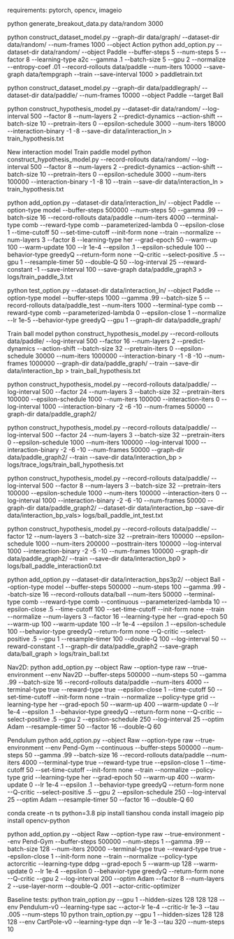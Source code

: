 requirements: pytorch, opencv, imageio

python generate_breakout_data.py data/random 3000

python construct_dataset_model.py --graph-dir data/graph/ --dataset-dir data/random/ --num-frames 1000 --object Action
python add_option.py --dataset-dir data/random/ --object Paddle --buffer-steps 5 --num-steps 5 --factor 8 --learning-type a2c --gamma .1 --batch-size 5 --gpu 2 --normalize --entropy-coef .01 --record-rollouts data/paddle --num-iters 10000 --save-graph data/tempgraph --train --save-interval 1000 > paddletrain.txt

python construct_dataset_model.py --graph-dir data/paddlegraph/ --dataset-dir data/paddle/ --num-frames 10000 --object Paddle --target Ball

python construct_hypothesis_model.py --dataset-dir data/random/ --log-interval 500 --factor 8 --num-layers 2 --predict-dynamics --action-shift --batch-size 10 --pretrain-iters 0 --epsilon-schedule 3000 --num-iters 18000 --interaction-binary -1 -8 --save-dir data/interaction_ln > train_hypothesis.txt

<!-- python add_option.py --dataset-dir data/paddle/ --object Ball --buffer-steps 5 --num-steps 5 --factor 32 --learning-type a2c --gamma .99 --batch-size 5 --gpu 2 --normalize --entropy-coef .01 --num-iters 100000 --save-interval 1000 --save-graph data/tempgraph --set-time-cutoff --graph-dir data/paddlegraph --record-rollouts data/Ball

python add_option.py --dataset-dir data/paddle/ --object Ball --buffer-steps 5 --num-steps 5 --factor 32 --learning-type a2c --gamma .99 --batch-size 5 --gpu 2 --normalize --entropy-coef .01 --num-iters 1000000 --save-interval 1000 --save-graph data/tempgraph --set-time-cutoff --graph-dir data/paddlegraph --record-rollouts data/Ball --use-both 1 --min-use 0

python add_option.py --dataset-dir data/hackedpaddle/ --object Ball --buffer-steps 5 --num-steps 5 --factor 16 --num-layers 2 --learning-type a2c --gamma .99 --batch-size 5 --gpu 2 --normalize --entropy-coef .01 --num-iters 1000000 --save-interval 1000 --save-graph data/tempgraph --set-time-cutoff --graph-dir data/paddlegraph --record-rollouts data/Ball --use-both 1 --min-use 5 > ball.txt

python add_option.py --dataset-dir data/hackedpaddle/ --object Ball --buffer-steps 5 --num-steps 5 --factor 16 --num-layers 2 --learning-type a2c --gamma .99 --batch-size 5 --gpu 2 --normalize --entropy-coef .01 --num-iters 1000000 --set-time-cutoff --graph-dir data/paddlegraph --record-rollouts data/Ball --use-both 1 --min-use 5 

python add_option.py --dataset-dir data/hackedpaddle/ --object Ball --buffer-steps 32 --num-steps 32 --factor 16 --num-layers 2 --learning-type a2c --gamma .99 --batch-size 32 --gpu 2 --normalize --entropy-coef .01 --num-iters 1000000 --set-time-cutoff --graph-dir data/paddlegraph --use-both 0 --min-use 0 --train --record-rollouts ../datasets/caleb_data/balla2c/ --save-interval 1000 --save-graph data/tempa2cgraph > balla2c.txt

python add_option.py --dataset-dir data/hackedpaddle/ --object Ball --buffer-steps 10000 --num-steps 32 --factor 64 --num-layers 1 --learning-type dqn --gamma .99 --batch-size 16 --grad-epoch 5 --gpu 2 --normalize --entropy-coef .01 --warm-up 100 --num-iters 1000000 --behavior-type greedyQ --epsilon .9 --epsilon-schedule 10000 --set-time-cutoff --lr 1e-6 --graph-dir data/paddlegraph --use-both 0 --min-use 0 --Q-critic --train --record-rollouts ../datasets/caleb_data/balldqn/  --save-interval 1000 --save-graph data/tempdqngraph > balldqn.txt 

python add_option.py --dataset-dir data/hackedpaddle/ --object Ball --buffer-steps 10000 --num-steps 32 --factor 64 --num-layers 1 --learning-type her --gamma .99 --batch-size 16 --grad-epoch 10 --gpu 3 --normalize --entropy-coef .01 --warm-up 100 --num-iters 1000000 --behavior-type greedyQ --Q-critic --epsilon .9 --epsilon-schedule 10000 --set-time-cutoff --lr 1e-6 --graph-dir data/paddlegraph --use-both 0 --min-use 0 --train --record-rollouts ../datasets/caleb_data/ballher/ --save-interval 1000 --save-graph data/temphergraph > ballher.txt 

python add_option.py --dataset-dir data/hackedpaddle/ --object Ball --buffer-steps 10000 --num-steps 32 --factor 64 --num-layers 1 --learning-type gsr --gamma .99 --batch-size 16 --grad-epoch 10 --gpu 3 --normalize --entropy-coef .01 --warm-up 100 --num-iters 1000000 --behavior-type greedyQ --Q-critic --epsilon .95 --epsilon-schedule 10000 --set-time-cutoff --lr 1e-6 --graph-dir data/paddlegraph --use-both 0 --min-use 0 --train --record-rollouts ../datasets/caleb_data/ballgsr/ --save-interval 1000 --save-graph data/tempgsrgraph > ballgsr.txt 

python add_option.py --dataset-dir data/hackedpaddle/ --object Ball --buffer-steps 10000 --num-steps 32 --factor 64 --num-layers 1 --learning-type her --gamma .99 --batch-size 16 --grad-epoch 10 --gpu 3 --normalize --entropy-coef .01 --warm-up 100 --num-iters 1000000 --behavior-type greedyQ --Q-critic --epsilon .95 --epsilon-schedule 10000 --set-time-cutoff --lr 1e-6 --graph-dir data/paddlegraph --use-both 0 --min-use 0 --train --record-rollouts ../datasets/caleb_data/ballpri/ --save-interval 1000 --save-graph data/tempprigraph --prioritized-replay max_reward --weighting-lambda .05 > ballpri.txt 

python add_option.py --dataset-dir data/random/ --object Paddle --buffer-steps 100000 --num-steps 5 --factor 16 --warm-up 10000 --esilon 1 --epsilon-schedule 10000 --learning-type a2c --gamma .99 --batch-size 4 --grad-epoch 4 --gpu 2 --lr .00025 --option-type raw --policy-type image --normalize --num-iters 500000 --entropy-coef 0.01 --init-form orth > rawtestdqn.txt


Hacked commands
python construct_interaction_model.py --graph-dir data/PAgraph/ --dataset-dir data/random/ --num-frames 1000 --object Action --target Paddle > interactiontest.txt
python add_option.py --dataset-dir data/random/ --object Paddle --option-type hacked --buffer-steps 5 --num-steps 5 --gamma .1 --batch-size 5 --record-rollouts data/paddle --num-iters 1000 > hackedpaddletrain.txt
 -->

New interaction model
Train paddle model
python construct_hypothesis_model.py --record-rollouts data/random/ --log-interval 500 --factor 8 --num-layers 2 --predict-dynamics --action-shift --batch-size 10 --pretrain-iters 0 --epsilon-schedule 3000 --num-iters 100000 --interaction-binary -1 -8 10 --train --save-dir data/interaction_ln > train_hypothesis.txt

python add_option.py --dataset-dir data/interaction_ln/ --object Paddle --option-type model --buffer-steps 500000 --num-steps 50 --gamma .99 --batch-size 16 --record-rollouts data/paddle --num-iters 4000 --terminal-type comb --reward-type comb --parameterized-lambda 0 --epsilon-close 1 --time-cutoff 50 --set-time-cutoff --init-form none --train --normalize  --num-layers 3 --factor 8 --learning-type her --grad-epoch 50 --warm-up 100 --warm-update 100 --lr 1e-4 --epsilon .1 --epsilon-schedule 100 --behavior-type greedyQ --return-form none --Q-critic --select-positive .5 --gpu 1 --resample-timer 50 --double-Q 50 --log-interval 25 --reward-constant -1 --save-interval 100 --save-graph data/paddle_graph3 > logs/train_paddle_3.txt

python test_option.py --dataset-dir data/interaction_ln/ --object Paddle --option-type model --buffer-steps 1000 --gamma .99 --batch-size 5 --record-rollouts data/paddle_test --num-iters 1000 --terminal-type comb --reward-type comb --parameterized-lambda 0 --epsilon-close 1 --normalize --lr 1e-5 --behavior-type greedyQ --gpu 1 --graph-dir data/paddle_graph/

Train ball model
python construct_hypothesis_model.py --record-rollouts data/paddle/ --log-interval 500 --factor 16 --num-layers 2 --predict-dynamics --action-shift --batch-size 32 --pretrain-iters 0 --epsilon-schedule 30000 --num-iters 1000000 --interaction-binary -1 -8 -10 --num-frames 1000000 --graph-dir data/paddle_graph/ --train --save-dir data/interaction_bp > train_ball_hypothesis.txt

python construct_hypothesis_model.py --record-rollouts data/paddle/ --log-interval 500 --factor 24 --num-layers 3 --batch-size 32 --pretrain-iters 100000 --epsilon-schedule 1000 --num-iters 100000 --interaction-iters 0 --log-interval 1000 --interaction-binary -2 -6 -10 --num-frames 50000 --graph-dir data/paddle_graph2/

python construct_hypothesis_model.py --record-rollouts data/paddle/ --log-interval 500 --factor 24 --num-layers 3 --batch-size 32 --pretrain-iters 0 --epsilon-schedule 1000 --num-iters 100000 --log-interval 1000 --interaction-binary -2 -6 -10 --num-frames 50000 --graph-dir data/paddle_graph2/ --train --save-dir data/interaction_bp > logs/trace_logs/train_ball_hypothesis.txt

python construct_hypothesis_model.py --record-rollouts data/paddle/ --log-interval 500 --factor 8 --num-layers 3 --batch-size 32 --pretrain-iters 100000 --epsilon-schedule 1000 --num-iters 100000 --interaction-iters 0 --log-interval 1000 --interaction-binary -2 -6 -10 --num-frames 50000 --graph-dir data/paddle_graph2/ --dataset-dir data/interaction_bp --save-dir data/interaction_bp_vals> logs/ball_paddle_int_test.txt

python construct_hypothesis_model.py --record-rollouts data/paddle/ --factor 12 --num-layers 3 --batch-size 32 --pretrain-iters 100000 --epsilon-schedule 1000 --num-iters 200000 --posttrain-iters 100000 --log-interval 1000 --interaction-binary -2 -5 -10 --num-frames 100000 --graph-dir data/paddle_graph2/ --train --save-dir data/interaction_bp0 > logs/ball_paddle_interaction0.txt


python add_option.py --dataset-dir data/interaction_bps3p2/ --object Ball --option-type model --buffer-steps 500000 --num-steps 100 --gamma .99 --batch-size 16 --record-rollouts data/ball --num-iters 50000 --terminal-type comb --reward-type comb --continuous --parameterized-lambda 10 --epsilon-close .5 --time-cutoff 100 --set-time-cutoff --init-form none --train --normalize  --num-layers 3 --factor 16 --learning-type her --grad-epoch 50 --warm-up 100 --warm-update 100 --lr 1e-4 --epsilon .1 --epsilon-schedule 100 --behavior-type greedyQ --return-form none --Q-critic --select-positive .5 --gpu 1 --resample-timer 100 --double-Q 100 --log-interval 50 --reward-constant -.1 --graph-dir data/paddle_graph2 --save-graph data/ball_graph > logs/train_ball.txt



Nav2D:
python add_option.py --object Raw --option-type raw --true-environment --env Nav2D --buffer-steps 500000 --num-steps 50 --gamma .99 --batch-size 16 --record-rollouts data/paddle --num-iters 4000 --terminal-type true --reward-type true --epsilon-close 1 --time-cutoff 50 --set-time-cutoff --init-form none --train --normalize --policy-type grid --learning-type her --grad-epoch 50 --warm-up 400 --warm-update 0 --lr 1e-4 --epsilon .1 --behavior-type greedyQ --return-form none --Q-critic --select-positive .5 --gpu 2 --epsilon-schedule 250 --log-interval 25 --optim Adam --resample-timer 50 --factor 16 --double-Q 60

Pendulum
python add_option.py --object Raw --option-type raw --true-environment --env Pend-Gym --continuous --buffer-steps 500000 --num-steps 50 --gamma .99 --batch-size 16 --record-rollouts data/paddle --num-iters 4000 --terminal-type true --reward-type true --epsilon-close 1 --time-cutoff 50 --set-time-cutoff --init-form none --train --normalize --policy-type grid --learning-type her --grad-epoch 50 --warm-up 400 --warm-update 0 --lr 1e-4 --epsilon .1 --behavior-type greedyQ --return-form none --Q-critic --select-positive .5 --gpu 2 --epsilon-schedule 250 --log-interval 25 --optim Adam --resample-timer 50 --factor 16 --double-Q 60


<!-- conda install pytorch torchvision torchaudio cudatoolkit=10.2 -c pytorch
 -->
conda create -n ts python=3.8
pip install tianshou
conda install imageio
pip install opencv-python

python add_option.py --object Raw --option-type raw --true-environment --env Pend-Gym --buffer-steps 500000 --num-steps 1 --gamma .99 --batch-size 128 --num-iters 20000 --terminal-type true --reward-type true --epsilon-close 1 --init-form none --train --normalize --policy-type actorcritic --learning-type ddpg --grad-epoch 5 --warm-up 128 --warm-update 0 --lr 1e-4 --epsilon 0 --behavior-type greedyQ --return-form none --Q-critic --gpu 2 --log-interval 200 --optim Adam --factor 8 --num-layers 2 --use-layer-norm --double-Q .001 --actor-critic-optimizer

Baseline tests:
python train_option.py --gpu 1 --hidden-sizes 128 128 128 --env Pendulum-v0 --learning-type sac --actor-lr 1e-4 --critic-lr 1e-3 --tau .005 --num-steps 10
python train_option.py --gpu 1 --hidden-sizes 128 128 128 --env CartPole-v0 --learning-type dqn --lr 1e-3 --tau 320 --num-steps 10